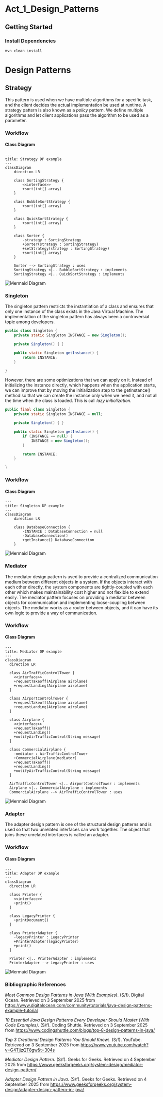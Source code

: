 # Act_1_Design_Patterns

## Getting Started

### Install Dependencies
```console
mvn clean install
```

# Design Patterns

## Strategy
   
This pattern is used when we have multiple algorithms for a specific task, and the client decides the actual implementation be used at runtime. A strategy pattern is also known as a _policy_ pattern. We define multiple algorithms and let client applications pass the algorithm to be used as a parameter.

### Workflow

#### Class Diagram

```
---
title: Strategy DP example
---
classDiagram
    direction LR

    class SortingStrategy {
        <<interface>>
        +sort(int[] array)
    }

    class BubbleSortStrategy {
        +sort(int[] array)
    }

    class QuickSortStrategy {
        +sort(int[] array)
    }

    class Sorter {
        -strategy : SortingStrategy
        +Sorter(strategy : SortingStrategy)
        +setStrategy(strategy : SortingStrategy)
        +sort(int[] array)
    }

    Sorter --> SortingStrategy : uses
    SortingStrategy <|.. BubbleSortStrategy : implements
    SortingStrategy <|.. QuickSortStrategy : implements
```

![Mermaid Diagram](./mermaid-diagram-strategy-dp.png)

### Singleton

The singleton pattern restricts the instantiation of a class and ensures that only one instance of the class exists in the Java Virtual Machine. The implementation of the singleton pattern has always been a controversial topic among developers.

```java
public class Singleton {
    private static Singleton INSTANCE = new Singleton();

    private Singleton() { }

    public static Singleton getInstance() {
        return INSTANCE;
    }

}
```

However, there are some optimizations that we can apply on it. Instead of initializing the instance directly, which happens when the application starts, we can improve that by moving the initialization step to the getInstance() method so that we can create the instance only when we need it, and not all the time when the class is loaded. This is call _lazy initialization_.

```java
public final class Singleton {
    private static Singleton INSTANCE = null;

    private Singleton() { }

    public static Singleton getInstance() {
        if (INSTANCE == null) {
            INSTANCE = new Singleton();
        }

        return INSTANCE;
    }

}
```

### Workflow

#### Class Diagram

```
---
title: Singleton DP example
---
classDiagram
    direction LR

    class DatabaseConnection {
        -INSTANCE : DatabaseConnection = null
        -DatabaseConnection()
        +getInstance() DatabaseConnection
    }
```

![Mermaid Diagram](./mermaid-diagram-singleton-dp.png)

### Mediator

The mediator design pattern is used to provide a centralized communication medium between different objects in a system. If the objects interact with each other directly, the system components are tightly-coupled with each other which makes maintainability cost higher and not flexible to extend easily. The mediator pattern focuses on providing a mediator between objects for communication and implementing loose-coupling between objects. The mediator works as a router between objects, and it can have its own logic to provide a way of communication.

### Workflow

#### Class Diagram

```
---
title: Mediator DP example
---
classDiagram
  direction LR

  class AirTrafficControlTower {
    <<interface>>
    +requestTakeoff(Airplane airplane)
    +requestLanding(Airplane airplane)
  }

  class AirportControlTower {
    +requestTakeoff(Airplane airplane)
    +requestLanding(Airplane airplane)
  }
  
  class Airplane {
    <<interface>>
    +requestTakeoff()
    +requestLanding()
    +notifyAirTrafficControl(String message)
  }

  class CommercialAirplane {
    -mediator : AirTrafficControlTower
    +CommercialAirplane(mediator)
    +requestTakeoff()
    +requestLanding()
    +notifyAirTrafficControl(String message)
  }

  AirTrafficControlTower <|.. AirportControlTower : implements
  Airplane <|.. CommercialAirplane : implements
  CommercialAirplane --> AirTrafficControlTower : uses
```

![Mermaid Diagram](./mermaid-diagram-mediator-dp.png)

### Adapter

The adapter design pattern is one of the structural design patterns and is used so that two unrelated interfaces can work together. The object that joins these unrelated interfaces is called an adapter.

### Workflow

#### Class Diagram

```
---
title: Adapter DP example
---
classDiagram
  direction LR

  class Printer {
    <<interface>>
    +print()
  }

  class LegacyPrinter {
    +printDocument()
  }

  class PrinterAdapter {
    -legacyPrinter : LegacyPrinter
    +PrinterAdapter(legacyPrinter)
    +print()
  }

  Printer <|.. PrinterAdapter : implements
  PrinterAdapter --> LegacyPrinter : uses
```

![Mermaid Diagram](./mermaid-diagram-adapter-dp.png)

### Bibliographic References

_Most Common Design Patterns in Java (With Examples)_. (S/f). Digital Ocean. Retrieved on 3 September 2025 from https://www.digitalocean.com/community/tutorials/java-design-patterns-example-tutorial

_10 Essential Java Design Patterns Every Developer Should Master (With Code Examples)_. (S/f). Coding Shuttle. Retrieved on 3 September 2025 from https://www.codingshuttle.com/blogs/top-8-design-patterns-in-java/

_Top 3 Creational Design Patterns You Should Know!_. (S/f). YouTube. Retrieved on 3 September 2025 from https://www.youtube.com/watch?v=G4TjjzQT8gw&t=304s

_Mediator Design Pattern_. (S/f). Geeks for Geeks. Retrieved on 4 September 2025 from https://www.geeksforgeeks.org/system-design/mediator-design-pattern/

_Adapter Design Pattern in Java_. (S/f). Geeks for Geeks. Retrieved on 4 September 2025 from https://www.geeksforgeeks.org/system-design/adapter-design-pattern-in-java/